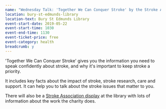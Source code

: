 ```yaml
---
name: "Wednesday Talk: 'Together We Can Conquer Stroke' by the Stroke Association"
location: bury-st-edmunds-library
location-text: Bury St Edmunds Library
event-start-date: 2019-05-22
event-start-time: 1030
event-end-time: 1130
event-ticket-price: free
event-category: health
breadcrumb: y
---
```


'Together We Can Conquer Stroke' gives you the information you need to speak confidently about stroke, and why it's important to keep stroke a priority.

It includes key facts about the impact of stroke, stroke research, care and support. It can help you to talk about the stroke issues that matter to you.

There will also be a [Stroke Association display](/events/bury-2019-05-20-stroke-association/) at the library with lots of information about the work the charity does.
